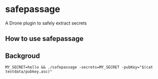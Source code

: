# safepassage
A Drone plugin to safely extract secrets


## How to use safepassage


## Backgroud
```shell script
MY_SECRET=hello && ./safepassage -secrets=MY_SECRET -pubKey="$(cat testdata/pubkey.asc)"      
```